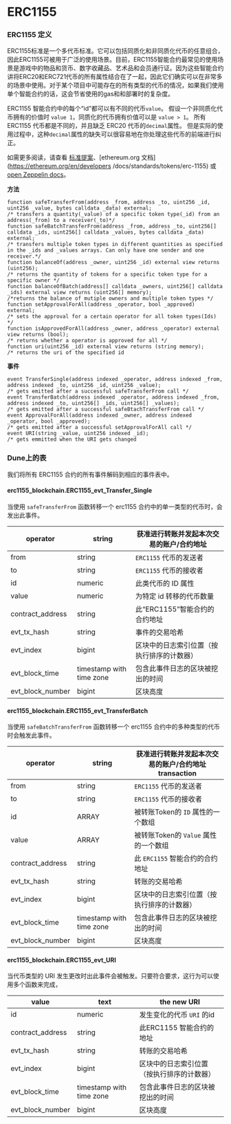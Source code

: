 # ERC1155

### **ERC1155 定义**

ERC1155标准是一个多代币标准。它可以包括同质化和非同质化代币的任意组合，因此ERC1155可被用于广泛的使用场景。目前，ERC1155智能合约最常见的使用场景是游戏中的物品和货币、数字收藏品、艺术品和会员通行证。因为这些智能合约讲将ERC20和ERC721代币的所有属性结合在了一起，因此它们确实可以在非常多的场景中使用。对于某个项目中可能存在的所有类型的代币的情况，如果我们使用单个智能合约的话，这会节省使用的gas和和部署时的复杂度。

ERC1155 智能合约中的每个“id”都可以有不同的代币`value`。 假设一个非同质化代币拥有的价值时 `value 1`，同质化的代币拥有价值可以是 `value > 1`。 所有 ERC1155 代币都是不同的，并且缺乏 ERC20 代币的`decimal`属性。 但是实际的使用过程中，这种`decimal`属性的缺失可以很容易地在你处理这些代币的前端进行纠正。

如需更多阅读，请查看 [标准提案](https://eips.ethereum.org/EIPS/eip-1155)、[ethereum.org 文档](https://ethereum.org/en/developers /docs/standards/tokens/erc-1155) 或 [open Zeppelin docs](https://docs.openzeppelin.com/contracts/3.x/erc1155)。

**方法**

```solidity
function safeTransferFrom(address _from, address _to, uint256 _id, uint256 _value, bytes calldata _data) external;
/* transfers a quantity(_value) of a specific token type(_id) from an address(_from) to a receiver(_to)*/
function safeBatchTransferFrom(address _from, address _to, uint256[] calldata _ids, uint256[] calldata _values, bytes calldata _data) external;
/* transfers multiple token types in different quantities as specified in the _ids and _values arrays. Can only have one sender and one receiver.*/
function balanceOf(address _owner, uint256 _id) external view returns (uint256);
/* returns the quantity of tokens for a specific token type for a specific owner */
function balanceOfBatch(address[] calldata _owners, uint256[] calldata _ids) external view returns (uint256[] memory);   
/*returns the balance of mutiple owners and multiple token types */
function setApprovalForAll(address _operator, bool _approved) external;
/* sets the approval for a certain operator for all token types(Ids) */  
function isApprovedForAll(address _owner, address _operator) external view returns (bool);
/* returns whether a operator is approved for all */
function uri(uint256 _id) external view returns (string memory);
/* returns the uri of the specified id
```

**事件**

```solidity
event TransferSingle(address indexed _operator, address indexed _from, address indexed _to, uint256 _id, uint256 _value);
/* gets emitted after a successful safeTransferFrom call */
event TransferBatch(address indexed _operator, address indexed _from, address indexed _to, uint256[] _ids, uint256[] _values);
/* gets emitted after a successful safeBtachTransferFrom call */ 
event ApprovalForAll(address indexed _owner, address indexed _operator, bool _approved);
/* gets emitted after a successful setApprovalForAll call */
event URI(string _value, uint256 indexed _id);
/* gets emmitted when the URI gets changed
```

### **Dune上的表**

我们将所有 ERC1155 合约的所有事件解码到相应的事件表中。

#### **erc1155\_blockchain.ERC1155\_evt\_Transfer\_Single**

当使用 `safeTransferFrom` 函数转移一个 erc1155 合约中的单一类型的代币时，会发出此事件。

| operator           | string                   | 获准进行转账并发起本次交易的账户/合约地址 |
| ------------------ | ------------------------ | ------------------------------------------------------------------------------------------------------------ |
| from               | string                   | `ERC1155` 代币的发送者                                                                            |
| to                 | string                   | `ERC1155` 代币的接收者                                                                          |
| id                 | numeric                  | 此类代币的 ID 属性                                                                 |
| value              | numeric                  | 为特定 id 转移的代币数量                                            |
| contract\_address  | string                   | 此“ERC1155”智能合约的合约地址                                                       |
| evt\_tx\_hash      | string                   | 事件的交易哈希                                                         |
| evt\_index         | bigint                   | 区块中的日志索引位置（按执行排序的计数器）                       |
| evt\_block\_time   | timestamp with time zone | 包含此事件日志的区块被挖出的时间                                           |
| evt\_block\_number | bigint                   | 区块高度                                                                                |

#### erc1155\_blockchain.ERC1155\_evt\_TransferBatch

当使用 `safeBatchTransferFrom` 函数转移一个 erc1155 合约中的多种类型的代币时会触发此事件。

| operator           | string                   | 获准进行转账并发起本次交易的账户/合约地址 transaction |
| ------------------ | ------------------------ | ------------------------------------------------------------------------------------------------------------ |
| from               | string                   | `ERC1155` 代币的发送者                                                                           |
| to                 | string                   | `ERC1155` 代币的接收者                                                                           |
| id                 | ARRAY                    |  被转账Token的 `ID` 属性的一个数组     |
| value              | ARRAY                    |  被转账Token的 `Value` 属性的一个数组    |
| contract\_address  | string                   |  此 `ERC1155` 智能合约的合约地址                                                  |
| evt\_tx\_hash      | string                   |  转账的交易哈希                                                         |
| evt\_index         | bigint                   |  区块中的日志索引位置（按执行排序的计数器）                        |
| evt\_block\_time   | timestamp with time zone |  包含此事件日志的区块被挖出的时间                                                |
| evt\_block\_number | bigint                   |  区块高度                                                                                          |

#### erc1155\_blockchain.**ERC1155\_evt\_URI**

当代币类型的 URI 发生更改时出此事件会被触发。只要符合要求，这行为可以使用多个函数来完成，

| value              | text                     | the new URI                                                        |
| ------------------ | ------------------------ | ------------------------------------------------------------------ |
| id                 | numeric                  | 发生变化的代币 `URI` 的id                      |
| contract\_address  | string                   | 此ERC1155 智能合约的地址               |
| evt\_tx\_hash      | string                   | 转账的交易哈希                       |
| evt\_index         | bigint                   | 区块中的日志索引位置（按执行排序的计数器）       |
| evt\_block\_time   | timestamp with time zone | 包含此事件日志的区块被挖出的时间   |
| evt\_block\_number | bigint                   | 区块高度                                         |
